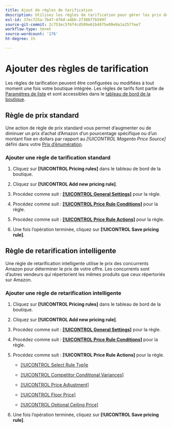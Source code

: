 ```yaml
---
title: Ajout de règles de tarification
description: Utilisez les règles de tarification pour gérer les prix des listes sur Amazon Marketplace pour votre catalogue de produits Commerce.
exl-id: 37ecf25a-7b47-4f6d-a4bb-2f306f7b5997
source-git-commit: 2c753ec5f6f4cd509e61b4875e09e9a1a2577ee7
workflow-type: tm+mt
source-wordcount: '176'
ht-degree: 1%

---
```


# Ajouter des règles de tarification

Les règles de tarification peuvent être configurées ou modifiées à tout moment une fois votre boutique intégrée. Les règles de tarifs font partie de [Paramètres de liste](./listing-settings.md) et sont accessibles dans le [tableau de bord de la boutique](./amazon-store-dashboard.md).

## Règle de prix standard

Une action de règle de prix standard vous permet d’augmenter ou de diminuer un prix d’achat d’Amazon d’un pourcentage spécifique ou d’un montant fixe en dollars par rapport au **[!UICONTROL Magento Price Source*]* défini dans votre [Prix d’énumération](./listing-price.md).

### Ajouter une règle de tarification standard

1. Cliquez sur **[!UICONTROL Pricing rules]** dans le tableau de bord de la boutique.

1. Cliquez sur **[!UICONTROL Add new pricing rule]**.

1. Procédez comme suit : **[[!UICONTROL General Settings]](./pricing-rule-general-settings.md)** pour la règle.

1. Procédez comme suit : **[[!UICONTROL Price Rule Conditions]](./pricing-rule-conditions.md)** pour la règle.

1. Procédez comme suit : **[[!UICONTROL Price Rule Actions]](./standard-price-rules.md)** pour la règle.

1. Une fois l’opération terminée, cliquez sur **[!UICONTROL Save pricing rule]**.

## Règle de retarification intelligente

Une règle de retarification intelligente utilise le prix des concurrents Amazon pour déterminer le prix de votre offre. Les concurrents sont d’autres vendeurs qui répertorient les mêmes produits que ceux répertoriés sur Amazon.

### Ajouter une règle de retarification intelligente

1. Cliquez sur **[!UICONTROL Pricing rules]** dans le tableau de bord de la boutique.

1. Cliquez sur **[!UICONTROL Add new pricing rule]**.

1. Procédez comme suit : **[[!UICONTROL General Settings]](./pricing-rule-general-settings.md)** pour la règle.

1. Procédez comme suit : **[[!UICONTROL Price Rule Conditions]](./pricing-rule-conditions.md)** pour la règle.

1. Procédez comme suit : **[!UICONTROL Price Rule Actions]** pour la règle.

   - [[!UICONTROL Select Rule Typ]e](./intelligent-repricing-rules.md)

   - [[!UICONTROL Competitor Conditional Variances]](./competitor-conditional-variances.md)

   - [[!UICONTROL Price Adjustment]](./price-adjustment.md)

   - [[!UICONTROL Floor Price]](./floor-price.md)

   - [[!UICONTROL Optional Ceiling Price]](./optional-ceiling-price.md)

1. Une fois l’opération terminée, cliquez sur **[!UICONTROL Save pricing rule]**.

